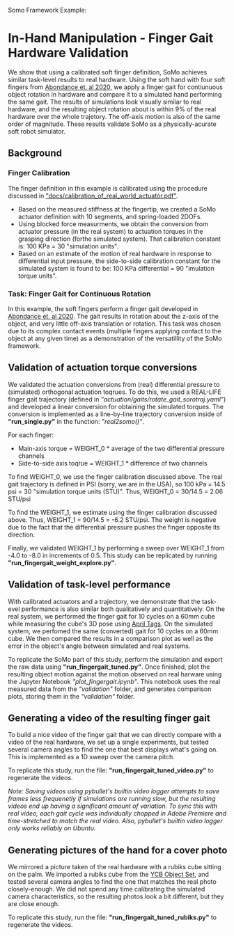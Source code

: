 Somo Framework Example:

# In-Hand Manipulation - Finger Gait Hardware Validation
We show that using a calibrated soft finger definition, SoMo achieves similar task-level results to real hardware. Using the soft hand with four soft fingers from [Abondance et. al 2020](https://ieeexplore.ieee.org/document/9134855), we apply a finger gait for contiunuous object rotation in hardware and compare it to a simulated hand performing the same gait. The results of simulations look visually similar to real hardware, and the resulting object rotation about is within 9% of the real hardware over the whole trajetory. The off-axis motion is also of the same order of magnitude. These results validate SoMo as a physically-acurate soft robot simulator.

## Background

### Finger Calibration
The finger definition in this example is calibrated using the procedure discussed in ["docs/calibration_of_real_world_actuator.pdf"](https://github.com/GrauleM/somo/blob/master/docs/calibration_of_real_world_actuator.pdf).
- Based on the measured stiffness at the fingertip, we created a SoMo actuator definition with 10 segments, and spring-loaded 2DOFs.
- Using blocked force measurments, we obtain the conversion from actuator pressure (in the real system) to actuation torques in the grasping direction (forthe simulated system). That calibration constant is: 100 KPa = 30 "simulation units".
- Based on an estimate of the motion of real hardware in response to differential input pressure, the side-to-side calibration constant for the simulated system is found to be: 100 KPa differential = 90 "imulation torque units".

### Task: Finger Gait for Continuous Rotation
In this example, the soft fingers perform a finger gait developed in [Abondance et. al 2020](https://ieeexplore.ieee.org/document/9134855). The gait results in rotation about the z-axis of the object, and very little off-axis translation or rotation. This task was chosen due to its complex contact events (multiple fingers applying contact to the object at any given time) as a demonstration of the versatillity of the SoMo framework.


## Validation of actuation torque conversions
We validated the actuation conversions from (real) differential pressure to (simulated) orthogonal actuation toqrues. To do this, we used a REAL-LIFE finger gait trajectory (defined in _"actuation/gaits/rotate_gait_sorotraj.yaml"_) and developed a linear conversion for obtaining the simulated torques. The conversion is implemented as a line-by-line trajectory conversion inside of **"run_single.py"** in the function: _"real2somo()"_.

For each finger:
- Main-axis torque = WEIGHT_0 * average of the two differential pressure channels
- Side-to-side axis toqrue = WEIGHT_1 * difference of two channels

To find WEIGHT_0, we use the finger calibration discussed above. The real gait trajectory is defined in PSI (sorry, we are in the USA), so 100 kPa = 14.5 psi = 30 "simulation torque units (STU)". Thus, WEIGHT_0 = 30/14.5  = 2.06 STU/psi

To find the WEIGHT_1, we estimate using the finger calibration discussed above. Thus, WEIGHT_1 = 90/14.5  = -6.2 STU/psi. The weight is negative due to the fact that the differential pressure pushes the finger opposite its direction.

Finally, we validated WEIGHT_1 by performing a sweep over WEIGHT_1 from -4.0 to -8.0 in increments of 0.5. This study can be replicated by running **"run_fingergait_weight_explore.py"**.


## Validation of task-level performance
With calibrated actuators and a trajectory, we demonstrate that the task-evel performance is also similar both qualitatively and quantitatively. On the real system, we performed the finger gait for 10 cycles on a 60mm cube while measuring the cube's 3D pose using [April Tags](https://april.eecs.umich.edu/software/apriltag.html). On the simulated system, we perfomed the same (converted) gait for 10 cycles on a 60mm cube. We then compared the results in a comparison plot as well as the error in the object's angle between simulated and real systems.

To replicate the SoMo part of this study, perform the simulation and export the raw data using **"run_fingergait_tuned.py"**. Once finished, plot the resulting object motion against the motion observed on real harware using the Jupyter Notebook  _"plot_fingergait.ipynb"_. This notebook uses the real measured data from the _"validation"_ folder, and generates comparison plots, storing them in the _"validation"_ folder.


## Generating a video of the resulting finger gait
To build a nice video of the finger gait that we can directly compare with a video of the real hardware, we set up a single experiments, but tested several camera angles to find the one that best displays what's going on. This is implemented as a 1D sweep over the camera pitch. 

To replicate this study, run the file: **"run_fingergait_tuned_video.py"** to regenerate the videos.

_Note: Saving videos using pybullet's builtin video logger attempts to save frames less frequenetly if simulations are running slow, but the resulting videos end up having a significant amount of variation. To sync this with real video, each gait cycle was individually chopped in Adobe Premiere and time-stretched to match the real video. Also, pybullet's builtin video logger only works reliably on Ubuntu._

## Generating pictures of the hand for a cover photo
We mirrored a picture taken of the real hardware with a rubiks cube sitting on the palm. We imported a rubiks cube from the [YCB Object Set](http://www.ycbbenchmarks.org), and tested several camera angles to find the one that matches the real photo closely-enough. We did not spend any time calibrating the simulated camera characteristics, so the resulting photos look a bit different, but they are close enough.

To replicate this study, run the file: **"run_fingergait_tuned_rubiks.py"** to regenerate the videos.
